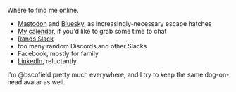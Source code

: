 Where to find me online. 

- [Mastodon](https://hachyderm.io/@bscofield) and [Bluesky](https://staging.bsky.app/profile/benscofield.com), as increasingly-necessary escape hatches
- [My calendar](https://tidycal.com/bscofield/30), if you'd like to grab some time to chat
- [Rands Slack](https://randsinrepose.com/welcome-to-rands-leadership-slack/)
- too many random Discords and other Slacks
- Facebook, mostly for family
- [LinkedIn](https://www.linkedin.com/in/bscofield/), reluctantly

I'm @bscofield pretty much everywhere, and I try to keep the same dog-on-head avatar as well.
